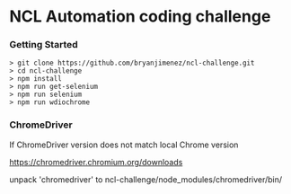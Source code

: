 # NCL Automation coding challenge

### Getting Started

```
> git clone https://github.com/bryanjimenez/ncl-challenge.git
> cd ncl-challenge
> npm install
> npm run get-selenium
> npm run selenium
> npm run wdiochrome
```


### ChromeDriver

If ChromeDriver version does not match local Chrome version

https://chromedriver.chromium.org/downloads

unpack 'chromedriver' to ncl-challenge/node_modules/chromedriver/bin/